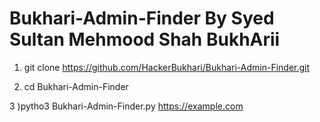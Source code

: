 # Bukhari-Admin-Finder By Syed Sultan Mehmood Shah BukhArii     
 1) git clone https://github.com/HackerBukhari/Bukhari-Admin-Finder.git
  
 3) cd Bukhari-Admin-Finder
 
   3 )pytho3 Bukhari-Admin-Finder.py https://example.com
    
